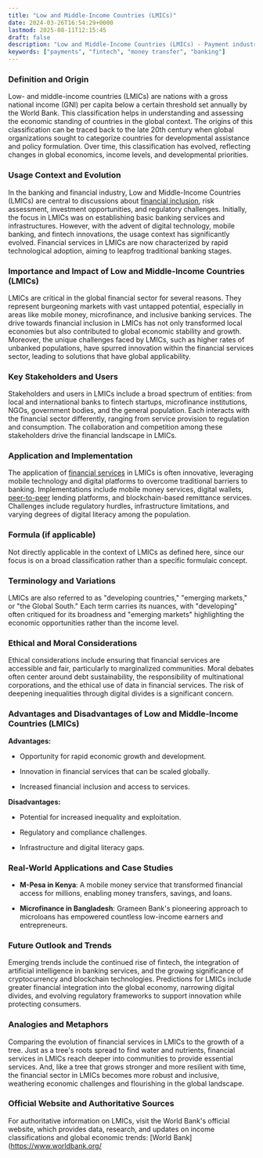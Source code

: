 ```yaml
---
title: "Low and Middle-Income Countries (LMICs)"
date: 2024-03-26T16:54:29+0000
lastmod: 2025-08-11T12:15:45
draft: false
description: "Low and Middle-Income Countries (LMICs) - Payment industry knowledge and insights"
keywords: ["payments", "fintech", "money transfer", "banking"]
---
```


### Definition and Origin

Low- and middle-income countries (LMICs) are nations with a gross national income (GNI) per capita below a certain threshold set annually by the World Bank. This classification helps in understanding and assessing the economic standing of countries in the global context. The origins of this classification can be traced back to the late 20th century when global organizations sought to categorize countries for developmental assistance and policy formulation. Over time, this classification has evolved, reflecting changes in global economics, income levels, and developmental priorities.

### Usage Context and Evolution

In the banking and financial industry, Low and Middle-Income Countries (LMICs) are central to discussions about [financial inclusion](https://faisalkhanllc.xyz/resources/payments-wiki/f/what-is-financial-inclusion/), risk assessment, investment opportunities, and regulatory challenges. Initially, the focus in LMICs was on establishing basic banking services and infrastructures. However, with the advent of digital technology, mobile banking, and fintech innovations, the usage context has significantly evolved. Financial services in LMICs are now characterized by rapid technological adoption, aiming to leapfrog traditional banking stages.

### Importance and Impact of Low and Middle-Income Countries (LMICs)

LMICs are critical in the global financial sector for several reasons. They represent burgeoning markets with vast untapped potential, especially in areas like mobile money, microfinance, and inclusive banking services. The drive towards financial inclusion in LMICs has not only transformed local economies but also contributed to global economic stability and growth. Moreover, the unique challenges faced by LMICs, such as higher rates of unbanked populations, have spurred innovation within the financial services sector, leading to solutions that have global applicability.

### Key Stakeholders and Users

Stakeholders and users in LMICs include a broad spectrum of entities: from local and international banks to fintech startups, microfinance institutions, NGOs, government bodies, and the general population. Each interacts with the financial sector differently, ranging from service provision to regulation and consumption. The collaboration and competition among these stakeholders drive the financial landscape in LMICs.

### Application and Implementation

The application of [financial services](https://faisalkhanllc.xyz/resources/payments-wiki/f/financial-services/) in LMICs is often innovative, leveraging mobile technology and digital platforms to overcome traditional barriers to banking. Implementations include mobile money services, digital wallets, [peer-to-peer](https://faisalkhanllc.xyz/resources/payments-wiki/p/peer-to-peer-p2p/) lending platforms, and blockchain-based remittance services. Challenges include regulatory hurdles, infrastructure limitations, and varying degrees of digital literacy among the population.

### Formula (if applicable)

Not directly applicable in the context of LMICs as defined here, since our focus is on a broad classification rather than a specific formulaic concept.

### Terminology and Variations

LMICs are also referred to as "developing countries," "emerging markets," or "the Global South." Each term carries its nuances, with "developing" often critiqued for its broadness and "emerging markets" highlighting the economic opportunities rather than the income level.

### Ethical and Moral Considerations

Ethical considerations include ensuring that financial services are accessible and fair, particularly to marginalized communities. Moral debates often center around debt sustainability, the responsibility of multinational corporations, and the ethical use of data in financial services. The risk of deepening inequalities through digital divides is a significant concern.

### Advantages and Disadvantages of Low and Middle-Income Countries (LMICs)

**Advantages:**

- Opportunity for rapid economic growth and development.

- Innovation in financial services that can be scaled globally.

- Increased financial inclusion and access to services.

**Disadvantages:**

- Potential for increased inequality and exploitation.

- Regulatory and compliance challenges.

- Infrastructure and digital literacy gaps.

### Real-World Applications and Case Studies

- **M-Pesa in Kenya**: A mobile money service that transformed financial access for millions, enabling money transfers, savings, and loans.

- **Microfinance in Bangladesh**: Grameen Bank's pioneering approach to microloans has empowered countless low-income earners and entrepreneurs.

### Future Outlook and Trends

Emerging trends include the continued rise of fintech, the integration of artificial intelligence in banking services, and the growing significance of cryptocurrency and blockchain technologies. Predictions for LMICs include greater financial integration into the global economy, narrowing digital divides, and evolving regulatory frameworks to support innovation while protecting consumers.

### Analogies and Metaphors

Comparing the evolution of financial services in LMICs to the growth of a tree. Just as a tree's roots spread to find water and nutrients, financial services in LMICs reach deeper into communities to provide essential services. And, like a tree that grows stronger and more resilient with time, the financial sector in LMICs becomes more robust and inclusive, weathering economic challenges and flourishing in the global landscape.

### Official Website and Authoritative Sources

For authoritative information on LMICs, visit the World Bank's official website, which provides data, research, and updates on income classifications and global economic trends: [World Bank](https://www.worldbank.org/